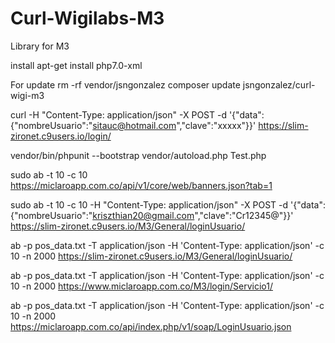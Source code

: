 Curl-Wigilabs-M3
===============

Library for M3

install apt-get install php7.0-xml

For update 
rm -rf vendor/jsngonzalez
composer update jsngonzalez/curl-wigi-m3 

curl -H "Content-Type: application/json" -X POST -d '{"data":{"nombreUsuario":"sitauc@hotmail.com","clave":"xxxxx"}}' https://slim-zironet.c9users.io/login/


vendor/bin/phpunit --bootstrap vendor/autoload.php Test.php


sudo ab -t 10 -c 10 https://miclaroapp.com.co/api/v1/core/web/banners.json?tab=1

sudo ab -t 10 -c 10 -H "Content-Type: application/json" -X POST -d '{"data":{"nombreUsuario":"kriszthian20@gmail.com","clave":"Cr12345@"}}' https://slim-zironet.c9users.io/M3/General/loginUsuario/


ab -p pos_data.txt -T application/json -H 'Content-Type: application/json' -c 10 -n 2000 https://slim-zironet.c9users.io/M3/General/loginUsuario/

ab -p pos_data.txt -T application/json -H 'Content-Type: application/json' -c 10 -n 2000 https://www.miclaroapp.com.co/M3/login/Servicio1/



ab -p pos_data.txt -T application/json -H 'Content-Type: application/json' -c 10 -n 2000 https://miclaroapp.com.co/api/index.php/v1/soap/LoginUsuario.json